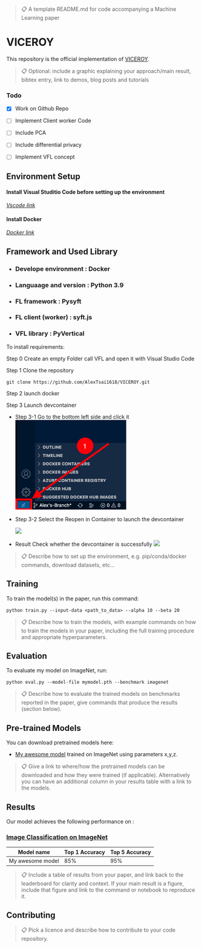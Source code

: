 >📋  A template README.md for code accompanying a Machine Learning paper

# VICEROY

This repository is the official implementation of [VICEROY](https://arxiv.org/abs/2030.12345). 

>📋  Optional: include a graphic explaining your approach/main result, bibtex entry, link to demos, blog posts and tutorials

### Todo

- [x] Work on Github Repo
- [ ] Implement Client worker Code
- [ ] Include PCA
- [ ] Include differential privacy
- [ ] Implement VFL concept


## Environment Setup

#### Install Visual Studitio Code before setting up the environment

*[Vscode link](https://code.visualstudio.com/Download)*

#### Install Docker 
*[Docker link](https://www.docker.com/)*


## Framework and Used Library

* ### Develope environment : Docker
* ### Languaage and version : Python 3.9
* ### FL framework : Pysyft
* ### FL client (worker) : syft.js
* ### VFL library : PyVertical

To install requirements:

Step 0 Create an empty Folder call VFL and open it with Visual Studio Code

Step 1 Clone the repository
```clone the repository 
git clone https://github.com/AlexTsai1618/VICEROY.git

```
Step 2 launch docker

Step 3 Launch devcontainer

* Step 3-1
Go to the bottom left side and click it
    ![](./img/Step1.png)

* Step 3-2
Select the Reopen in Container to launch the devcontainer

    ![](./img/Step2.png)

* Result
Check whether the devcontainer is successfully
    ![](./img/Result.png)

>📋  Describe how to set up the environment, e.g. pip/conda/docker commands, download datasets, etc...

## Training

To train the model(s) in the paper, run this command:

```train
python train.py --input-data <path_to_data> --alpha 10 --beta 20
```

>📋  Describe how to train the models, with example commands on how to train the models in your paper, including the full training procedure and appropriate hyperparameters.

## Evaluation

To evaluate my model on ImageNet, run:

```eval
python eval.py --model-file mymodel.pth --benchmark imagenet
```

>📋  Describe how to evaluate the trained models on benchmarks reported in the paper, give commands that produce the results (section below).

## Pre-trained Models

You can download pretrained models here:

- [My awesome model](https://drive.google.com/mymodel.pth) trained on ImageNet using parameters x,y,z. 

>📋  Give a link to where/how the pretrained models can be downloaded and how they were trained (if applicable).  Alternatively you can have an additional column in your results table with a link to the models.

## Results

Our model achieves the following performance on :

### [Image Classification on ImageNet](https://paperswithcode.com/sota/image-classification-on-imagenet)

| Model name         | Top 1 Accuracy  | Top 5 Accuracy |
| ------------------ |---------------- | -------------- |
| My awesome model   |     85%         |      95%       |

>📋  Include a table of results from your paper, and link back to the leaderboard for clarity and context. If your main result is a figure, include that figure and link to the command or notebook to reproduce it. 


## Contributing

>📋  Pick a licence and describe how to contribute to your code repository. 